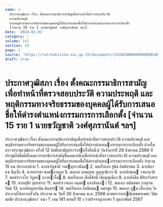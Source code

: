 ```yaml
---
name: >-
  ประกาศวุฒิสภา เรื่อง ตั้งคณะกรรมาธิการสามัญเพื่อทำหน้าที่ตรวจสอบประวัติ
  ความประพฤติ
  และพฤติกรรมทางจริยธรรมของบุคคลผู้ได้รับการเสนอชื่อให้ดำรงตำแหน่งกรรมการการเลือกตั้ง
  [จำนวน 15 ราย 1 นายขวัญชาติ วงศ์ศุภรานันต์ ฯลฯ]
date: '2024-02-01'
category: ง
volume: 141
section: 10
page: 1
source: 'https://ratchakitcha.soc.go.th/documents/141D010N0000000000100.pdf'
draft: true
---
```


# ประกาศวุฒิสภา เรื่อง ตั้งคณะกรรมาธิการสามัญเพื่อทำหน้าที่ตรวจสอบประวัติ ความประพฤติ และพฤติกรรมทางจริยธรรมของบุคคลผู้ได้รับการเสนอชื่อให้ดำรงตำแหน่งกรรมการการเลือกตั้ง [จำนวน 15 ราย 1 นายขวัญชาติ วงศ์ศุภรานันต์ ฯลฯ]

ประกาศวุฒิสภา เรื่อง ตั้งคณะกรรมาธิการสามัญเพื่อทําหน้าที่ตรวจสอบประวัติ ความประพฤติ และพฤติกรรมทางจริยธรรมของบุคคลผู้ได้รับการเสนอชื่อให้ดํารงตําแหนงกรรมการการเลือกตั้ง ด้วยในคราวประชุมวุฒิสภา ครั้งที่ 12 (สมัยสามัญประจําปครั้งที่หนึ่ง) วันอังคารที่ 29 สิงหาคม 2566 ที่ประชุมได้มีมติตั้งคณะกรรมาธิการสามัญขึ้นคณะหนึ่งเพื่อทําหน้าที่ตรวจสอบประวัติ ความประพฤติ และพฤติกรรมทางจริยธรรมของบุคคลผู้ได้รับการเสนอชื่อให้ดํารงตําแหนงกรรมการการเลือกตั้ง จํานวน 15 คน ประกอบด้วย 1. นายขวัญชาติ วงศศุภรานันต 2. พลเรือเอก ฐนิธ กิตติอําพน 3. นายนิอาแซ ซีอุเซ็ง 4. นายบรรชา พงศอายุกูล 5. พลเอก ยอดยุทธ บุญญาธิการ 6. นายลักษณ วจนานวัช 7. พลตํารวจโท วิบูลย บางทาไม 8. พลเรือเอก ศักดิ์สิทธิ์ เชิดบุญเมือง 9. นายสังศิต พิริยะรังสรรค 10. นายสุชัย บุตรสาระ 11. พลตํารวจเอก อดุลย แสงสิงแกว 12. พลเอก อนันตพร กาญจนรัตน์ 13. นายอับดุลฮาลิม มินซาร 14. พลเรือเอก อิทธิคมน ภมรสูต 15. พลเอก อูด เบื้องบน จึงประกาศให้ทราบทั่วกัน ประกาศ ณ วันที่ 30 สิงหาคม พ.ศ. 2566 ศาสตราจารยพิเศษพรเพชร วิชิตชลชัย ประธานวุฒิสภา ้ หนา 1 ่ เลม 141 ตอนที่ 10 ง ราชกิจจานุเบกษา 1 กุมภาพันธ์ 2567
